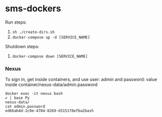 # sms-dockers
Run steps: 
1. `sh ./create-dirs.sh`
2. `docker-compose up -d [SERVICE_NAME]`

Shutdown steps:
1. `docker-compose down [SERVICE_NAME]`

### Nexus
To sign in, get inside containers, and use user: admin and password: value inside container/nexus-data/admin.password
```
docker exec -it nexus bash                                                                                                                       ✔ │ base Py 
nexus-data/
cat admin.password 
ed66ab4d-2c0e-4784-8269-d315178efba2bash 
```